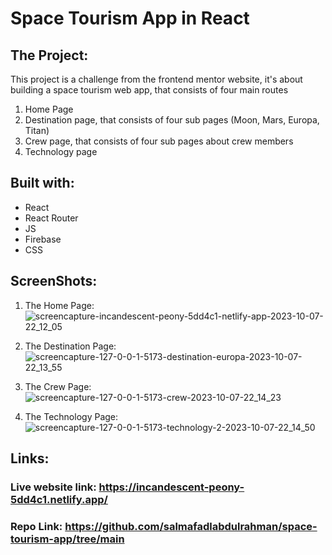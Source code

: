 # Space Tourism App in React

## The Project:
This project is a challenge from the frontend mentor website, it's about building a space tourism web app, that consists of four main routes
1. Home Page
2. Destination page, that consists of four sub pages (Moon, Mars, Europa, Titan)
3. Crew page, that consists of four sub pages about crew members
4. Technology page


## Built with:
- React
- React Router
- JS
- Firebase
- CSS


## ScreenShots:
1. The Home Page:
   ![screencapture-incandescent-peony-5dd4c1-netlify-app-2023-10-07-22_12_05](https://github.com/salmafadlabdulrahman/space-tourism-app/assets/88597694/4addfb37-b252-40e6-a5fd-32ba0f417fe1)

2. The Destination Page:
   ![screencapture-127-0-0-1-5173-destination-europa-2023-10-07-22_13_55](https://github.com/salmafadlabdulrahman/space-tourism-app/assets/88597694/88783a31-b76d-4573-b0f2-d6b49fa6f8d6)

3. The Crew Page:
   ![screencapture-127-0-0-1-5173-crew-2023-10-07-22_14_23](https://github.com/salmafadlabdulrahman/space-tourism-app/assets/88597694/f8869d93-21f8-451e-9f49-71820a08c0d5)

4. The Technology Page:
   ![screencapture-127-0-0-1-5173-technology-2-2023-10-07-22_14_50](https://github.com/salmafadlabdulrahman/space-tourism-app/assets/88597694/e035a72c-5462-462f-979b-664906dc9007)


## Links:
### Live website link: https://incandescent-peony-5dd4c1.netlify.app/
### Repo Link: https://github.com/salmafadlabdulrahman/space-tourism-app/tree/main
